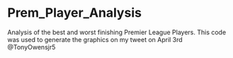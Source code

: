 # Prem_Player_Analysis
Analysis of the best and worst finishing Premier League Players. This code was used to generate the graphics on my tweet on April 3rd @TonyOwensjr5
